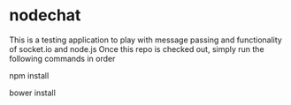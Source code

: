 # nodechat
This is a testing application to play with message passing and functionality of socket.io and node.js
Once this repo is checked out, simply run the following commands in order

npm install

bower install
